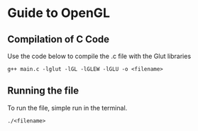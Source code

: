 # Guide to OpenGL

## Compilation of C Code 
Use the code below to compile the .c file with the Glut libraries 

`g++ main.c -lglut -lGL -lGLEW -lGLU -o <filename>`

## Running the file 

To run the file, simple run in the terminal. 

`./<filename>`
